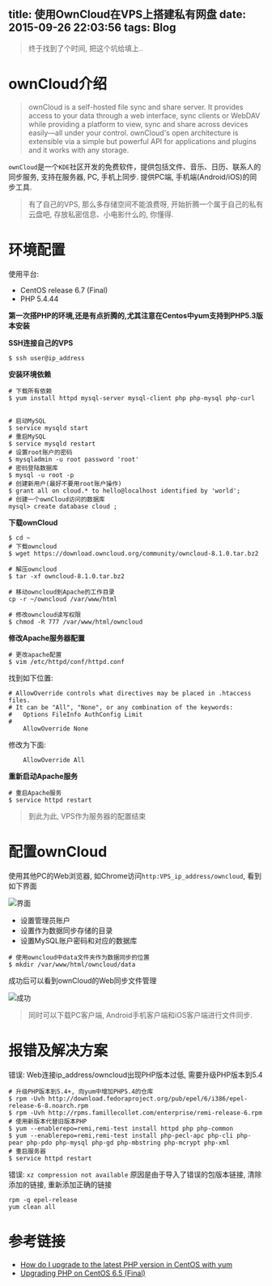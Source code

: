 title: 使用OwnCloud在VPS上搭建私有网盘
date: 2015-09-26 22:03:56
tags: Blog
---

> 终于找到了个时间, 把这个坑给填上..

# ownCloud介绍

> ownCloud is a self-hosted file sync and share server. It provides access to your data through a web interface, sync clients or WebDAV while providing a platform to view, sync and share across devices easily—all under your control. ownCloud's open architecture is extensible via a simple but powerful API for applications and plugins and it works with any storage.

`ownCloud`是一个`KDE`社区开发的免费软件，提供包括文件、音乐、日历、联系人的同步服务, 支持在服务器, PC, 手机上同步. 提供PC端, 手机端(Android/iOS)的同步工具.


> 有了自己的VPS, 那么多存储空间不能浪费呀, 开始折腾一个属于自己的私有云盘吧, 存放私密信息、小电影什么的, 你懂得.

<!--more-->


# 环境配置

使用平台:

- CentOS release 6.7 (Final)
- PHP 5.4.44

**第一次搭PHP的环境,还是有点折腾的,尤其注意在Centos中yum支持到PHP5.3版本安装**

**SSH连接自己的VPS**

```
$ ssh user@ip_address
```

**安装环境依赖**

```
# 下载所有依赖
$ yum install httpd mysql-server mysql-client php php-mysql php-curl


# 启动MySQL
$ service mysqld start
# 重启MySQL
$ service mysqld restart
# 设置root账户的密码
$ mysqladmin -u root password 'root'
# 密码登陆数据库
$ mysql -u root -p
# 创建新用户(最好不要用root账户操作)
$ grant all on cloud.* to hello@localhost identified by 'world';
# 创建一个ownCloud访问的数据库
mysql> create database cloud ;
```

**下载ownCloud**

```
$ cd ~
# 下载owncloud
$ wget https://download.owncloud.org/community/owncloud-8.1.0.tar.bz2

# 解压owncloud
$ tar -xf owncloud-8.1.0.tar.bz2

# 移动owncloud到Apache的工作目录
cp -r ~/owncloud /var/www/html

# 修改owncloud读写权限
$ chmod -R 777 /var/www/html/owncloud
```

**修改Apache服务器配置**

```
# 更改apache配置
$ vim /etc/httpd/conf/httpd.conf
```

找到如下位置:

```
# AllowOverride controls what directives may be placed in .htaccess files.
# It can be "All", "None", or any combination of the keywords:
#   Options FileInfo AuthConfig Limit
#
    AllowOverride None
```

修改为下面:

```
    AllowOverride All
```

**重新启动Apache服务**

```
# 重启Apache服务
$ service httpd restart
```

> 到此为此, VPS作为服务器的配置结束

# 配置ownCloud

使用其他PC的Web浏览器, 如Chrome访问`http:VPS_ip_address/owncloud`, 看到如下界面

![界面](http://ww2.sinaimg.cn/large/ab508d3dgw1euzne63yeaj20lq11eacz.jpg)

- 设置管理员账户
- 设置作为数据同步存储的目录
- 设置MySQL账户密码和对应的数据库


```
# 使用owncloud中data文件夹作为数据同步的位置
$ mkdir /var/www/html/owncloud/data
```

成功后可以看到ownCloud的Web同步文件管理

![成功](http://ww3.sinaimg.cn/large/ab508d3dgw1euznfw9p0tj21gu0nigo4.jpg)

> 同时可以下载PC客户端, Android手机客户端和iOS客户端进行文件同步.


# 报错及解决方案

错误: Web连接ip_address/owncloud出现PHP版本过低, 需要升级PHP版本到5.4


```
# 升级PHP版本到5.4+, 向yum中增加PHP5.4的仓库
$ rpm -Uvh http://download.fedoraproject.org/pub/epel/6/i386/epel-release-6-8.noarch.rpm
$ rpm -Uvh http://rpms.famillecollet.com/enterprise/remi-release-6.rpm
# 使用新版本代替旧版本PHP
$ yum --enablerepo=remi,remi-test install httpd php php-common
$ yum --enablerepo=remi,remi-test install php-pecl-apc php-cli php-pear php-pdo php-mysql php-gd php-mbstring php-mcrypt php-xml
# 重启服务器
$ service httpd restart
```


错误: `xz compression not available`
原因是由于导入了错误的包版本链接, 清除添加的链接, 重新添加正确的链接

```
rpm -q epel-release
yum clean all
```






# 参考链接

- [How do I upgrade to the latest PHP version in CentOS with yum](http://serverfault.com/questions/456968/how-do-i-upgrade-to-the-latest-php-version-in-centos-with-yum)
- [Upgrading PHP on CentOS 6.5 (Final)](http://stackoverflow.com/questions/21502656/upgrading-php-on-centos-6-5-final)
